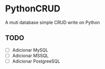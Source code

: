 
# PythonCRUD

A muti database simple CRUD write on Python
  
## TODO

- [ ] Adicionar MySQL  
- [ ] Adicionar MSSQL
- [ ] Adicionar PostgreeSQL